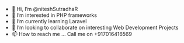 - 👋 Hi, I’m @niteshSutradhaR
- 👀 I’m interested in PHP frameworks
- 🌱 I’m currently learning Laravel
- 💞️ I’m looking to collaborate on interesting Web Development Projects
- 📫 How to reach me ... Call me on +917016416569

<!---
niteshSutradhaR/niteshSutradhaR is a ✨ special ✨ repository because its `README.md` (this file) appears on your GitHub profile.
You can click the Preview link to take a look at your changes.
--->
